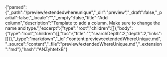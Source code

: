 {"parsed":{"_path":"/preview/extendedwhereunique","_dir":"preview","_draft":false,"_partial":false,"_locale":"","_empty":false,"title":"Add column","description":"Template to add a column. Make sure to change the name and type.","excerpt":{"type":"root","children":[]},"body":{"type":"root","children":[],"toc":{"title":"","searchDepth":2,"depth":2,"links":[]}},"_type":"markdown","_id":"content:preview:extendedWhereUnique.md","_source":"content","_file":"preview/extendedWhereUnique.md","_extension":"md"},"hash":"ANZyhtefxB"}